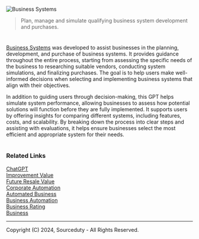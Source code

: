 ![Business Systems](https://github.com/user-attachments/assets/e7340744-5e65-4011-b357-e2d0e0f32848)

> Plan, manage and simulate qualifying business system development and purchases.

#

[Business Systems](https://chatgpt.com/g/g-I4ACxYPf3-business-systems) was developed to assist businesses in the planning, development, and purchase of business systems. It provides guidance throughout the entire process, starting from assessing the specific needs of the business to researching suitable vendors, conducting system simulations, and finalizing purchases. The goal is to help users make well-informed decisions when selecting and implementing business systems that align with their objectives.

In addition to guiding users through decision-making, this GPT helps simulate system performance, allowing businesses to assess how potential solutions will function before they are fully implemented. It supports users by offering insights for comparing different systems, including features, costs, and scalability. By breaking down the process into clear steps and assisting with evaluations, it helps ensure businesses select the most efficient and appropriate system for their needs.

#
### Related Links

[ChatGPT](https://github.com/sourceduty/ChatGPT)
<br>
[Improvement Value](https://github.com/sourceduty/Improvement_Value)
<br>
[Future Resale Value](https://github.com/sourceduty/Future_Resale_Value)
<br>
[Corporate Automation](https://github.com/sourceduty/Corporate_Automation)
<br>
[Automated Business](https://github.com/sourceduty/Automated_Business)
<br>
[Business Automation](https://github.com/sourceduty/Business_Automation)
<br>
[Business Rating](https://github.com/sourceduty/Business_Rating)
<br>
[Business](https://github.com/sourceduty/Business)

***
Copyright (C) 2024, Sourceduty - All Rights Reserved.
